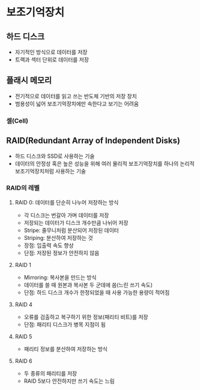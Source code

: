 # 보조기억장치
## 하드 디스크
- 자기적인 방식으로 데이터를 저장
- 트랙과 섹터 단위로 데이터를 저장

## 플래시 메모리
- 전기적으로 데이터를 읽고 쓰는 반도체 기반의 저장 장치
- 범용성이 넓어 보조기억장치에만 속한다고 보기는 어려움
### 셀(Cell)

## RAID(Redundant Array of Independent Disks)
- 하드 디스크와 SSD로 사용하는 기술
- 데이터의 안정성 혹은 높은 성능을 위해 여러 물리적 보조기억장치를 하나의 논리적 보조기억장치처럼 사용하는 기술
### RAID의 레벨
  1. RAID 0: 데이터를 단순히 나누어 저장하는 방식
     - 각 디스크는 번갈아 가며 데이터를 저장
     - 저장되는 데이터가 디스크 개수만큼 나뉘어 저장
     - Stripe: 줄무니처럼 분산되어 저장된 데이터
     - Striping: 분산하여 저장하는 것
     - 장점: 입출력 속도 향상
     - 단점: 저장된 정보가 안전하지 않음

2. RAID 1
    - Mirroring: 복사본을 만드는 방식
    - 데이터를 쓸 때 원본과 복사본 두 군데에 씀(느린 쓰기 속도)
    - 단점: 하드 디스크 개수가 한정되었을 때 사용 가능한 용량이 적어짐

3. RAID 4
    - 오류를 검출하고 복구하기 위한 정보(패리티 비트)를 저장
    - 단점: 패리티 디스크가 병목 지점이 됨

4. RAID 5
   - 패리티 정보를 분산하여 저장하는 방식

5. RAID 6
   - 두 종류의 패리티를 저장
   - RAID 5보다 안전하지만 쓰기 속도는 느림
